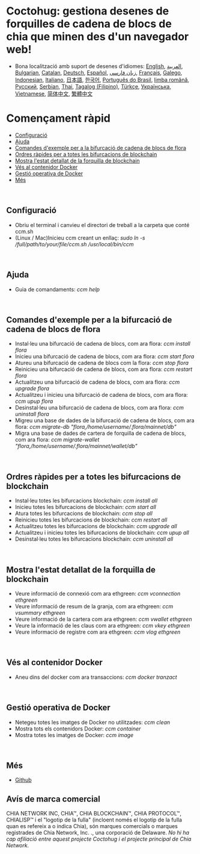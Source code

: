 # Coctohug: gestiona desenes de forquilles de cadena de blocs de chia que minen des d&#39;un navegador web!
- Bona localització amb suport de desenes d&#39;idiomes: [English](./ccm_en.md), [العربية](./ccm_ar.md), [Bulgarian](./ccm_bg.md), [Catalan](./ccm_ca.md), [Deutsch](./ccm_de.md), [Español](./ccm_es.md), [زبان فارسی](./ccm_fa.md), [Français](./ccm_fr.md), [Galego](./ccm_gl.md), [Indonesian](./ccm_id.md), [Italiano](./ccm_it.md), [日本語](./ccm_ja.md), [한국어](./ccm_ko.md), [Português do Brasil](./ccm_pt.md), [limba română](./ccm_ro.md), [Русский](./ccm_ru.md), [Serbian](./ccm_sr.md), [Thai](./ccm_th.md), [Tagalog (Filipino)](./ccm_tl.md), [Türkçe](./ccm_tr.md), [Українська](./ccm_uk.md), [Vietnamese](./ccm_vi.md), [简体中文](./ccm_zh-CN.md), [繁體中文](./ccm_zh-TW.md)


# Començament ràpid
  - [Configuració](#ccm-setup)
  - [Ajuda](#ccm-help)
  - [Comandes d&#39;exemple per a la bifurcació de cadena de blocs de flora](#ccm-sample)
  - [Ordres ràpides per a totes les bifurcacions de blockchain](#ccm-all)
  - [Mostra l&#39;estat detallat de la forquilla de blockchain](#ccm-view)
  - [Vés al contenidor Docker](#ccm-docker)
  - [Gestió operativa de Docker](#ccm-docker-manage)
  - [Més](#ccm-more)
  

<p id="ccm-setup">&nbsp;</p>

## Configuració
- Obriu el terminal i canvieu el directori de treball a la carpeta que conté ccm.sh
- (Linux / Mac)Inicieu ccm creant un enllaç: <i>sudo ln -s /full/path/to/your/file/ccm.sh /usr/local/bin/ccm</i>


<p id="ccm-help">&nbsp;</p>

## Ajuda
- Guia de comandaments: <i>ccm help</i>


<p id="ccm-sample">&nbsp;</p>

## Comandes d&#39;exemple per a la bifurcació de cadena de blocs de flora
- Instal·leu una bifurcació de cadena de blocs, com ara flora: <i>ccm install flora</i>
- Inicieu una bifurcació de cadena de blocs, com ara flora: <i>ccm start flora</i>
- Atureu una bifurcació de cadena de blocs com la flora: <i>ccm stop flora</i>
- Reinicieu una bifurcació de cadena de blocs, com ara flora: <i>ccm restart flora</i>
- Actualitzeu una bifurcació de cadena de blocs, com ara flora: <i>ccm upgrade flora</i>
- Actualitzeu i inicieu una bifurcació de cadena de blocs, com ara flora: <i>ccm upup flora</i>
- Desinstal·leu una bifurcació de cadena de blocs, com ara flora: <i>ccm uninstall flora</i>
- Migreu una base de dades de la bifurcació de cadena de blocs, com ara flora: <i>ccm migrate-db "flora,/home/username/.flora/mainnet/db"</i>
- Migra una base de dades de cartera de forquilla de cadena de blocs, com ara flora: <i>ccm migrate-wallet "flora,/home/username/.flora/mainnet/wallet/db"</i>


<p id="ccm-all">&nbsp;</p>

## Ordres ràpides per a totes les bifurcacions de blockchain
- Instal·leu totes les bifurcacions blockchain: <i>ccm install all</i>
- Inicieu totes les bifurcacions de blockchain: <i>ccm start all</i>
- Atura totes les bifurcacions de blockchain: <i>ccm stop all</i>
- Reinicieu totes les bifurcacions de blockchain: <i>ccm restart all</i>
- Actualitzeu totes les bifurcacions de blockchain: <i>ccm upgrade all</i>
- Actualitzeu i inicieu totes les bifurcacions de blockchain: <i>ccm upup all</i>
- Desinstal·leu totes les bifurcacions blockchain: <i>ccm uninstall all</i>


<p id="ccm-view">&nbsp;</p>

## Mostra l&#39;estat detallat de la forquilla de blockchain
- Veure informació de connexió com ara ethgreen: <i>ccm vconnection ethgreen</i>
- Veure informació de resum de la granja, com ara ethgreen: <i>ccm vsummary ethgreen</i>
- Veure informació de la cartera com ara ethgreen: <i>ccm vwallet ethgreen</i>
- Veure la informació de les claus com ara ethgreen: <i>ccm vkey ethgreen</i>
- Veure informació de registre com ara ethgreen: <i>ccm vlog ethgreen</i>


<p id="ccm-docker">&nbsp;</p>

## Vés al contenidor Docker
- Aneu dins del docker com ara transaccions: <i>ccm docker tranzact</i>


<p id="ccm-docker-manage">&nbsp;</p>

## Gestió operativa de Docker
- Netegeu totes les imatges de Docker no utilitzades: <i>ccm clean</i>
- Mostra tots els contenidors Docker: <i>ccm container</i>
- Mostra totes les imatges de Docker: <i>ccm image</i>


<p id="ccm-more">&nbsp;</p>

## Més
- [Github](https://github.com/raingggg/coctohug-manager)

## Avís de marca comercial
CHIA NETWORK INC, CHIA™, CHIA BLOCKCHAIN™, CHIA PROTOCOL™, CHIALISP™ i el &#34;logotip de la fulla&#34; (incloent només el logotip de la fulla quan es refereix a o indica Chia), són marques comercials o marques registrades de Chia Network, Inc. ., una corporació de Delaware. *No hi ha cap afiliació entre aquest projecte Coctohug i el projecte principal de Chia Network.*
 
 
 
 
